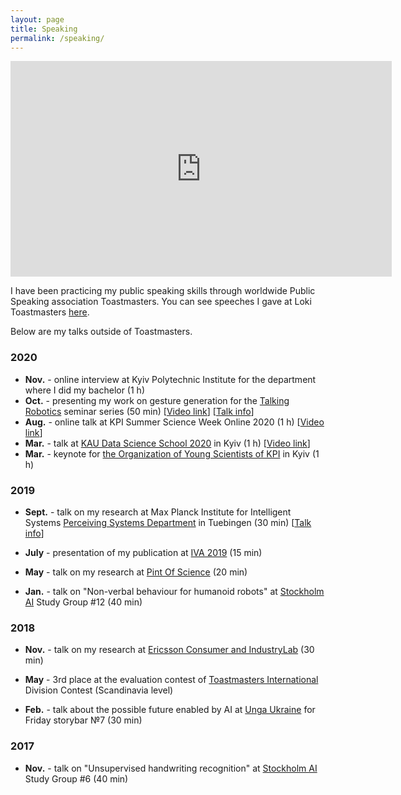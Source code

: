 ```yaml
---
layout: page
title: Speaking
permalink: /speaking/
---
```


<link href="https://stackpath.bootstrapcdn.com/bootstrap/4.5.2/css/bootstrap.min.css" rel="stylesheet" integrity="sha512-MoRNloxbStBcD8z3M/2BmnT+rg4IsMxPkXaGh2zD6LGNNFE80W3onsAhRcMAMrSoyWL9xD7Ert0men7vR8LUZg==" crossorigin="anonymous">
<link rel="stylesheet" href="https://cdnjs.cloudflare.com/ajax/libs/mdbootstrap/4.19.1/css/mdb.min.css" integrity="sha512-RO38pBRxYH3SoOprtPTD86JFOclM51/XTIdEPh5j8sj4tp8jmQIx26twG52UaLi//hQldfrh7e51WzP9wuP32Q==" crossorigin="anonymous" />
<!-- Fonts & Icons -->
<link rel="stylesheet" href="https://cdnjs.cloudflare.com/ajax/libs/font-awesome/5.14.0/css/all.min.css"  integrity="sha512-1PKOgIY59xJ8Co8+NE6FZ+LOAZKjy+KY8iq0G4B3CyeY6wYHN3yt9PW0XpSriVlkMXe40PTKnXrLnZ9+fkDaog==" crossorigin="anonymous">

<iframe width="610" height="345" src="https://www.youtube.com/embed/JeMwtr8pxcc" frameborder="0" allow="accelerometer; autoplay; encrypted-media; gyroscope; picture-in-picture" allowfullscreen></iframe>

I have been practicing my public speaking skills through worldwide Public Speaking association Toastmasters.
You can see speeches I gave at Loki Toastmasters [here](https://www.youtube.com/watch?v=TzVtUsQEvNY&list=PL87EdZwWToFmeR_EpXVRHfAXTHEvfiEPh).

Below are my talks outside of Toastmasters.

### 2020
* <strong>Nov.</strong> - online interview at Kyiv Polytechnic Institute for the department where I did my bachelor (1 h)
* <strong>Oct.</strong> - presenting my work on gesture generation for the [Talking Robotics](https://talking-robotics.github.io) seminar series (50 min) \[[Video link](https://youtu.be/JeMwtr8pxcc)\] \[[Talk info](https://talking-robotics.github.io/session_details/taras.html)\]
* <strong>Aug.</strong> - online talk at KPI Summer Science Week Online 2020 (1 h) \[[Video link](https://youtu.be/r8_atMaYj-E)\] 
* <strong>Mar.</strong> - talk at [KAU Data Science School 2020](https://sites.google.com/view/kaudatascienceschool-2020/taras-kucherenko) in Kyiv (1 h) \[[Video link](https://youtu.be/2Ak8uVKgkMM)\]
* <strong>Mar.</strong> - keynote for [the Organization of Young Scientists of KPI](http://ssa.org.ua/) in Kyiv (1 h)

### 2019
* <strong>Sept.</strong> - talk on my research at Max Planck Institute for Intelligent Systems [Perceiving Systems Department](https://ps.is.tuebingen.mpg.de) in Tuebingen (30 min) \[[Talk info](https://ps.is.tuebingen.mpg.de/events/how-to-make-your-agent-gesture-in-a-natural-way)\]

* <strong>July</strong> - presentation of my publication at [IVA 2019](https://iva2019.sciencesconf.org/) (15 min)

*  <strong>May</strong> - talk on my research at [Pint Of Science](http://pintofscience.se/) (20 min)

*  <strong>Jan.</strong> - talk on "Non-verbal behaviour for humanoid robots" at [Stockholm AI](https://stockholm.ai) Study Group #12 (40&nbsp;min)


### 2018

*  <strong>Nov.</strong> - talk on my research at [Ericsson Consumer and IndustryLab](https://www.ericsson.com/en/trends-and-insights/consumerlab) (30 min)

*  <strong>May</strong> - 3rd place at the evaluation contest of [Toastmasters International](https://toastmasters.org) Division Contest (Scandinavia level)

*  <strong>Feb.</strong> - talk about the possible future enabled by AI at [Unga Ukraine](http://ungaukrainare.se/) for Friday storybar №7 (30&nbsp;min)

### 2017

*  <strong>Nov.</strong> - talk on "Unsupervised handwriting recognition" at [Stockholm AI](https://stockholm.ai) Study Group #6 (40 min)



